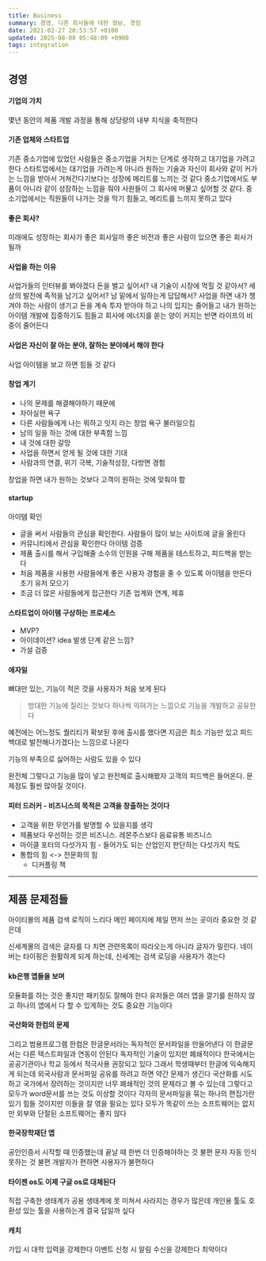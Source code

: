 ```yaml
---
title: Business
summary: 경영, 다른 회사들에 대한 정보, 경험
date: 2021-02-27 20:53:57 +0100
updated: 2025-08-08 05:48:09 +0900
tags: integration
---
```


## 경영

#### 기업의 가치
몇년 동안의 제품 개발 과정을 통해 상당량의 내부 지식을 축적한다

#### 기존 업체와 스타트업
기존 중소기업에 있었던 사람들은 중소기업을 거치는 단계로 생각하고 대기업을 가려고 한다
스타트업에서는 대기업을 가려는게 아니라 원하는 기술과 자신이 회사와 같이 커가는 느낌을 받아서 거쳐간다기보다는 성장에 메리트를 느끼는 것 같다
중소기업에서도 부품이 아니라 같이 성장하는 느낌을 줘야 사원들이 그 회사에 머물고 싶어할 것 같다.
중소기업에서는 직원들이 나가는 것을 막기 힘들고, 메리트를 느끼지 못하고 있다

#### 좋은 회사?
미래에도 성장하는 회사가 좋은 회사일까
좋은 비전과 좋은 사람이 있으면 좋은 회사가 될까

#### 사업을 하는 이유
사업가들의 인터뷰를 봐야겠다
돈을 벌고 싶어서?
내 기술이 시장에 먹힐 것 같아서?
세상의 발전에 족적을 남기고 싶어서?
남 밑에서 일하는게 답답해서?
사업을 하면 내가 챙겨야 하는 사람이 생기고
돈을 계속 투자 받아야 하고 나의 입지는 줄어들고
내가 원하는 아이템 개발에 집중하기도 힘들고
회사에 에너지를 쏟는 양이 커지는 반면 라이프의 비중이 줄어든다

#### 사업은 자신이 잘 아는 분야, 잘하는 분야에서 해야 한다
사업 아이템을 보고 하면 힘들 것 같다

#### 창업 계기
- 나의 문제를 해결해야하기 때문에
- 자아실현 욕구
- 다른 사람들에게 나는 뭐하고 잇지 라는 창업 욕구 불러일으킴
- 남의 일을 하는 것에 대한 부족함 느낌
- 내 것에 대한 갈망
- 사업을 하면서 얻게 될 것에 대한 기대
- 사람과의 연결, 위기 극복, 기술적성장, 다방면 경험

창업을 하면 내가 원하는 것보다 고객이 원하는 것에 맞춰야 함

#### startup
아이템 확인
- 글을 써서 사람들의 관심을 확인한다. 사람들이 많이 보는 사이트에 글을 올린다
- 커뮤니티에서 관심을 확인한다
아이템 검증
- 제품 출시를 해서 구입해줄 소수의 인원을 구해 제품을 테스트하고, 피드백을 받는다
- 처음 제품을 사용한 사람들에게 좋은 사용자 경험을 줄 수 있도록 아이템을 만든다
초기 유저 모으기
- 조금 더 많은 사람들에게 접근한다
기존 업계와 연계, 제휴

#### 스타트업이 아이템 구상하는 프로세스
- MVP?
- 아이데이션? idea 발생 단계 같은 느낌?
- 가설 검증

#### 애자일
뼈대만 있는, 기능이 적은 것을 사용자가 처음 보게 된다
> 방대한 기능에 질리는 것보다 하나씩 익혀가는 느낌으로 기능을 개발하고 공유한다

예전에는 어느정도 퀄리티가 확보된 후에 출시를 했다면 지금은 최소 기능만 있고 피드백대로 발전해나가겠다는 느낌으로 나온다

기능의 부족으로 싫어하는 사람도 있을 수 있다

완전체
그렇다고 기능을 많이 넣고 완전체로 출시해봤자 고객의 피드백은 들어온다. 문제점도 훨씬 많아질 것이다.


#### 피터 드러커 - 비즈니스의 목적은 고객을 창출하는 것이다
- 고객을 위한 무언가를 발명할 수 있을지를 생각
- 제품보다 우선하는 것은 비즈니스. 레몬주스보다 음료유통 비즈니스
- 마이클 포터의 다섯가지 힘 - 들어가도 되는 산업인지 판단하는 다섯가지 척도
- 통합의 힘 <-> 전문화의 힘
	- 디커플링 책


---

## 제품 문제점들
아이티몰의 제품 검색 로직이 느리다
메인 페이지에 제일 먼저 쓰는 곳이라 중요한 것 같은데

신세계몰의 검색은 글자를 다 치면 관련목록이 따라오는게 아니라 글자가 밀린다.
네이버는 타이핑은 원활하게 되게 하는데, 신세계는 검색 로딩을 사용자가 겪는다

#### kb은행 앱들을 보며
모듈화를 하는 것은 좋지만 패키징도 잘해야 한다
유저들은 여러 앱을 깔기를 원하지 않고 하나의 앱에서 다 할 수 있게하는 것도 중요한 기능이다

#### 국산화와 한컴의 문제
그리고 범용프로그램
한컴은 한글문서라는 독자적인 문서파일을 만들어낸다
이 한글문서는 다른 텍스트파일과 연동이 안된다
독자적인 기술이 있지만 폐쇄적이다
한국에서는 공공기관이나 학교 등에서 적극사용 권장되고 있다
그래서 학생때부터 한글에 익숙해지게 되는데
외국사람과 문서파일 공유를 하려고 하면 약간 문제가 생긴다
국산화를 시도하고 국가에서 장려하는 것이지만 너무 폐쇄적인 것의 문제라고 볼 수 있는데
그렇다고 모두가 word문서를 쓰는 것도 이상할 것이다
각자의 문서파일을 묶는 하나의 편집기란 있기 힘들 것이지만
이들을 잘 엮을 필요는 있다
모두가 똑같이 쓰는 소프트웨어는 없지만
외부와 단절된 소프트웨어는 좋지 않다

#### 한국장학재단 앱
공인인증서 시작할 때 인증했는데 끝날 때 한번 더 인증해야하는 것 불편
문자 자동 인식 못하는 것 불편
개발자가 편하면 사용자가 불편하다

#### 타이젠 os도 이제 구글 os로 대체된다
직접 구축한 생태계가 공용 생태계에 못 미쳐서 사라지는 경우가 많은데
개인용 툴도 호환성 있는 툴을 사용하는게 결국 답일까 싶다

#### 캐치
가입 시 대학 입력을 강제한다
이벤트 신청 시 알림 수신을 강제한다
최악이다
